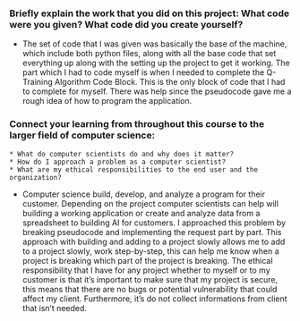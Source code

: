
### Briefly explain the work that you did on this project: What code were you given? What code did you create yourself?
  - The set of code that I was given was basically the base of the machine, which include both python files, along with all the base code that set everything up along with the setting up the project to get it working. The part which I had to code myself is when I needed to complete the Q-Training Algorithm Code Block. This is the only block of code that I had to complete for myself. There was help since the pseudocode gave me a rough idea of how to program the application. 

### Connect your learning from throughout this course to the larger field of computer science:
    * What do computer scientists do and why does it matter?
    * How do I approach a problem as a computer scientist?
    * What are my ethical responsibilities to the end user and the organization?
  - Computer science build, develop, and analyze a program for their customer. Depending on the project computer scientists can help will building a working application or create and analyze data from a spreadsheet to building AI for customers. I approached this problem by breaking pseudocode and implementing the request part by part. This approach with building and adding to a project slowly allows me to add to a project slowly, work step-by-step, this can help me know when a project is breaking which part of the project is breaking. The ethical responsibility that I have for any project whether to myself or to my customer is that it’s important to make sure that my project is secure, this means that there are no bugs or potential vulnerability that could affect my client. Furthermore, it’s do not collect informations from client that isn’t needed. 

